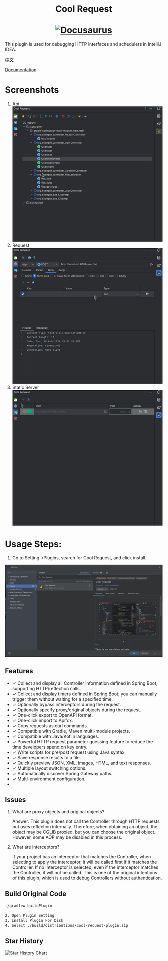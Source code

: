 <div align="center">
  <h1 align="center">
    Cool Request
    <br />
    <br />
    <a href="https://coolrequest.dev">
      <img src="https://plugin.houxinlin.com/img/logo.svg" alt="Docusaurus">
    </a>
  </h1>
</div>

This plugin is used for debugging HTTP interfaces and schedulers in IntelliJ IDEA.

[中文](README.zh.md)

[Documentation](https://coolrequest.dev)
# Screenshots
1. Api
   ![img.png](doc/spring-page.png)
2. Request
   ![img.png](doc/request-page.png)
3. Static Server
  ![img.png](doc/static-servre-page.png)


# Usage Steps:
1. Go to Setting->Plugins, search for Cool Request, and click install.

![img.png](doc/install.png)

## Features
- ✓️ Collect and display all Controller information defined in Spring Boot, supporting HTTP/reflection calls.
- ✓ Collect and display timers defined in Spring Boot; you can manually trigger them without waiting for a specified time.
- ✓ Optionally bypass interceptors during the request.
- ✓ Optionally specify proxy/original objects during the request.
- ✓ One-click export to OpenAPI format.
- ✓ One-click import to Apifox.
- ✓ Copy requests as curl commands.
- ✓ Compatible with Gradle, Maven multi-module projects.
- ✓ Compatible with Java/Kotlin languages.
- ✓ Powerful HTTP request parameter guessing feature to reduce the time developers spend on key entry.
- ✓ Write scripts for pre/post request using Java syntax.
- ✓ Save response results to a file.
- ✓ Quickly preview JSON, XML, images, HTML, and text responses.
- ✓ Multiple layout switching options.
- ✓ Automatically discover Spring Gateway paths.
- ✓ Multi-environment configuration.
-
## Issues

1. What are proxy objects and original objects?

   Answer: This plugin does not call the Controller through HTTP requests but uses reflection internally. Therefore, when obtaining an object, the object may be CGLIB proxied, but you can choose the original object. However, some AOP may be disabled in this process.

2. What are interceptors?

   If your project has an interceptor that matches the Controller, when selecting to apply the interceptor, it will be called first if it matches the Controller. If no interceptor is selected, even if the interceptor matches the Controller, it will not be called. This is one of the original intentions of this plugin, which is used to debug Controllers without authentication.

## Build Original Code

```cmd
./gradlew buildPlugin
```
```
2. Open Plugin Setting
3. Install Plugin For Disk
4. Select ./build/distributions/cool-request-plugin.zip

```

## Star History

[![Star History Chart](https://api.star-history.com/svg?repos=houxinlin/cool-request&type=Date)](https://star-history.com/#houxinlin/cool-request&Date)

